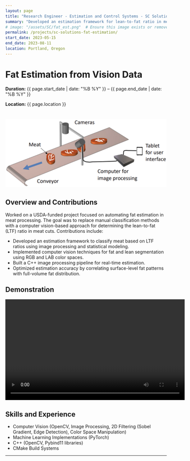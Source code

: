 ```yaml
---
layout: page
title: "Research Engineer - Estimation and Control Systems - SC Solutions (Internship)"
summary: "Developed an estimation framework for lean-to-fat ratio in meat using computer vision and nonlinear filtering techniques."
# image: "/assets/SC/fat_est.png"  # Ensure this image exists or remove this line
permalink: /projects/sc-solutions-fat-estimation/
start_date: 2023-05-15
end_date: 2023-08-11
location: Portland, Oregon
---
```


# Fat Estimation from Vision Data

**Duration:** {{ page.start_date | date: "%B %Y" }} – {{ page.end_date | date: "%B %Y" }}

**Location:** {{ page.location }}


# <img src="/assets/SC/fat_est.png" width="700">

## Overview and Contributions
Worked on a USDA-funded project focused on automating fat estimation in meat processing. The goal was to replace manual classification methods with a computer vision-based approach for determining the lean-to-fat (LTF) ratio in meat cuts. Contributions include:
- Developed an estimation framework to classify meat based on LTF ratios using image processing and statistical modeling.
- Implemented computer vision techniques for fat and lean segmentation using RGB and LAB color spaces.
- Built a C++ image processing pipeline for real-time estimation.
- Optimized estimation accuracy by correlating surface-level fat patterns with full-volume fat distribution.

## Demonstration
<video width="560" height="315" controls>
  <source src="/assets/SC/speed_run.mp4" type="video/mp4">
  Your browser does not support the video tag.
</video>

## Skills and Experience
- Computer Vision (OpenCV, Image Processing, 2D Filtering (Sobel Gradient, Edge Detection), Color Space Manipulation)
- Machine Learning Implementations (PyTorch)
- C++ (OpenCV, Pybind11 libraries)
- CMake Build Systems
---
